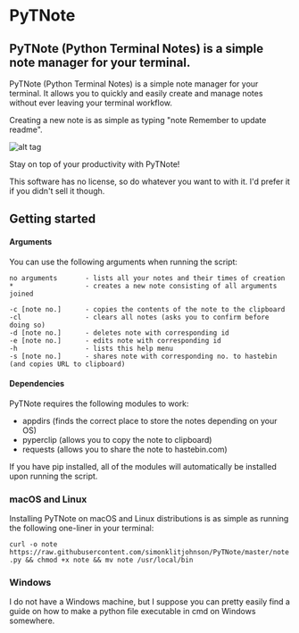 # PyTNote
## PyTNote (Python Terminal Notes) is a simple note manager for your terminal.

PyTNote (Python Terminal Notes) is a simple note manager for your terminal.
It allows you to quickly and easily create and manage notes without ever leaving your terminal workflow.

Creating a new note is as simple as typing "note Remember to update readme".

![alt tag](http://img4.imagetitan.com/img4/ciO0bPFjaHN23TR/14/14_screenshot2016-11-28at14.00.16.png)

Stay on top of your productivity with PyTNote!

This software has no license, so do whatever you want to with it. I'd prefer it if you didn't sell it though.

## Getting started
#### Arguments
You can use the following arguments when running the script:
```
no arguments       - lists all your notes and their times of creation
*                  - creates a new note consisting of all arguments joined

-c [note no.]      - copies the contents of the note to the clipboard
-cl                - clears all notes (asks you to confirm before doing so)
-d [note no.]      - deletes note with corresponding id
-e [note no.]      - edits note with corresponding id
-h                 - lists this help menu
-s [note no.]      - shares note with corresponding no. to hastebin (and copies URL to clipboard)
```
#### Dependencies
PyTNote requires the following modules to work:
* appdirs (finds the correct place to store the notes depending on your OS)
* pyperclip (allows you to copy the note to clipboard)
* requests (allows you to share the note to hastebin.com)

If you have pip installed, all of the modules will automatically be installed upon running the script.

### macOS and Linux
Installing PyTNote on macOS and Linux distributions is as simple as running the following one-liner in your terminal:

`curl -o note https://raw.githubusercontent.com/simonklitjohnson/PyTNote/master/note.py && chmod +x note && mv note /usr/local/bin`

### Windows
I do not have a Windows machine, but I suppose you can pretty easily find a guide on how to make a python file executable in cmd on Windows somewhere.
